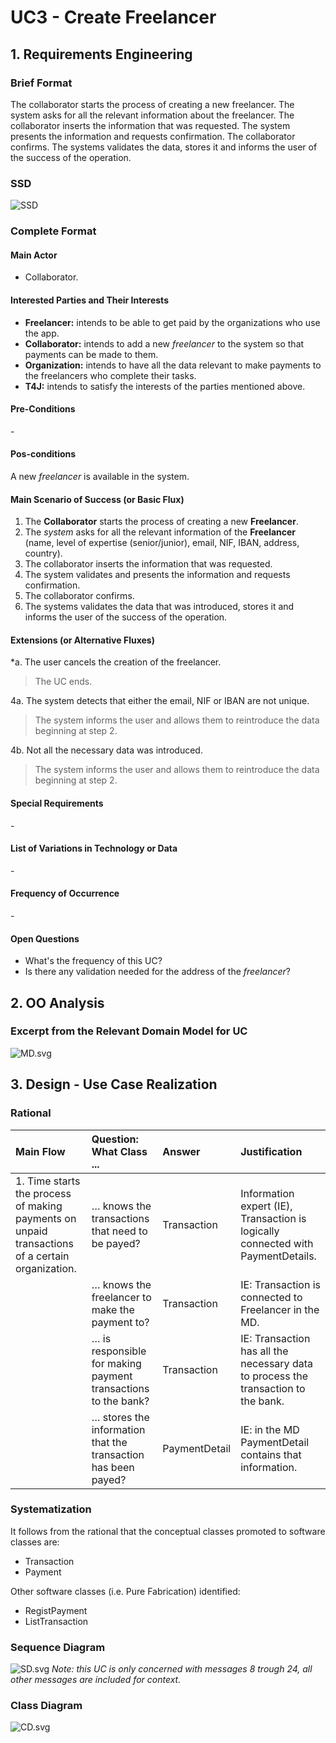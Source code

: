 # UC3 - Create Freelancer

## 1. Requirements Engineering

### Brief Format
The collaborator starts the process of creating a new freelancer. The system asks for all the relevant information about the freelancer. The collaborator inserts the information that was requested. The system presents the information and requests confirmation. The collaborator confirms. The systems validates the data, stores it and informs the user of the success of the operation.

### SSD
![SSD](SSD.svg)


### Complete Format

#### Main Actor

- Collaborator.

#### Interested Parties and Their Interests
* **Freelancer:** intends to be able to get paid by the organizations who use the app.
* **Collaborator:** intends to add a new *freelancer* to the system so that payments can be made to them.
* **Organization:** intends to have all the data relevant to make payments to the freelancers who complete their tasks.
* **T4J:** intends to satisfy the interests of the parties mentioned above.


#### Pre-Conditions
\-

#### Pos-conditions
A new *freelancer* is available in the system.

#### Main Scenario of Success (or Basic Flux)

1. The **Collaborator** starts the process of creating a new **Freelancer**.
2. The *system* asks for all the relevant information of the **Freelancer** (name, level of expertise (senior/junior), email, NIF, IBAN, address, country).
3. The collaborator inserts the information that was requested.
4. The system validates and presents the information and requests confirmation.
5. The collaborator confirms.
6. The systems validates the data that was introduced, stores it and informs the user of the success of the operation.

#### Extensions (or Alternative Fluxes)

\*a. The user cancels the creation of the freelancer.

> The UC ends.

4a. The system detects that either the email, NIF or IBAN are not unique.

> The system informs the user and allows them to reintroduce the data beginning at step 2.

4b. Not all the necessary data was introduced.

> The system informs the user and allows them to reintroduce the data beginning at step 2.

#### Special Requirements
\-

#### List of Variations in Technology or Data

\-

#### Frequency of Occurrence

\-

#### Open Questions

- What's the frequency of this UC?
- Is there any validation needed for the address of the *freelancer*?

## 2. OO Analysis

### Excerpt from the Relevant Domain Model for UC

![MD.svg](MD.svg)

## 3. Design - Use Case Realization

### Rational

| Main Flow                                                                                     | Question: What Class ...                                       | Answer          | Justification               |
|:--------------                                                                                |:----------------------                                         |:----------      |:----------------------------|
|1. Time starts the process of making payments on unpaid transactions of a certain organization.| … knows the transactions that need to be payed?                | Transaction     | Information expert (IE), Transaction is logically connected with PaymentDetails.|
|                                                                                               | … knows the freelancer to make the payment to?                 | Transaction     | IE: Transaction is connected to Freelancer in the MD. |
|                                                                                               | … is responsible for making payment transactions to the bank?  | Transaction     | IE: Transaction has all the necessary data to process the transaction to the bank. |
|                                                                                               | … stores the information that the transaction has been payed?  | PaymentDetail   | IE: in the MD PaymentDetail contains that information. |

### Systematization

It follows from the rational that the conceptual classes promoted to software classes are:

 * Transaction
 * Payment


Other software classes (i.e. Pure Fabrication) identified:

 * RegistPayment
 * ListTransaction


### Sequence Diagram

![SD.svg](SD.svg)
*Note: this UC is only concerned with messages 8 trough 24, all other messages are included for context.*

### Class Diagram

![CD.svg](CD.svg)

